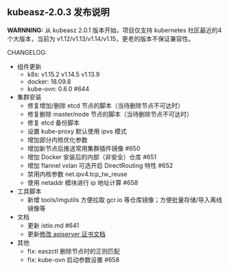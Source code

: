 ## kubeasz-2.0.3 发布说明

**WARNNING:** 从 kubeasz 2.0.1 版本开始，项目仅支持 kubernetes 社区最近的4个大版本，当前为 v1.12/v1.13/v1.14/v1.15，更老的版本不保证兼容性。

CHANGELOG:
- 组件更新
  - k8s: v1.15.2 v1.14.5 v1.13.9
  - docker: 18.09.8
  - kube-ovn: 0.6.0 #644
- 集群安装
  - 修复增加/删除 etcd 节点的脚本（当待删除节点不可达时） 
  - 修复删除 master/node 节点的脚本（当待删除节点不可达时）
  - 修复 etcd 备份脚本
  - 设置 kube-proxy 默认使用 ipvs 模式 
  - 增加部分内核优化参数
  - 增加新节点后推送常用集群插件镜像 #650
  - 增加 Docker 安装后的内部（非安全）仓库 #651
  - 增加 flannel vxlan 可选开启 DirectRouting 特性 #652
  - 禁用内核参数 net.ipv4.tcp_tw_reuse
  - 使用 netaddr 模块进行 ip 地址计算 #658
- 工具脚本
  - 新增 tools/imgutils 方便拉取 gcr.io 等仓库镜像；方便批量存储/导入离线镜像等
- 文档
  - 更新 istio.md #641
  - 更新[修改 apiserver 证书文档](https://github.com/easzlab/kubeasz/blob/master/docs/op/ch_apiserver_cert.md)
- 其他
  - fix: easzctl 删除节点时的正则匹配
  - fix: kube-ovn 启动参数设置 #658
